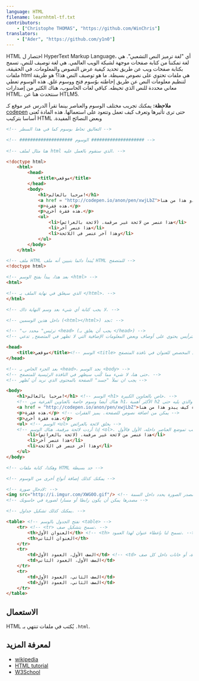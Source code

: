 ```yaml
---
language: HTML
filename: learnhtml-tf.txt
contributors:
    - ["Christophe THOMAS", "https://github.com/WinChris"]
translators:
    - ["Ader", "https://github.com/y1n0"]
---
```


HTML اختصار ل HyperText Markup Language، أي "لغة ترميز النص التشعبي". 
هي لغة تمكننا من كتابة صفحات موجهة لشبكة الويب العالمي. 
هي لغة توصيف للنص، تسمح بكتابة صفحات ويب عن طريق تحديد كيفية عرض النصوص والمعلومات. 
في الحقيقة، ملفات html هي ملفات تحتوي على نصوص بسيطة. 
ما هو توصيف النص هذا؟ هو طريقة لتنظيم معلومات النص عن طريق إحاطته بوُسوم فتح ووسوم غلق. 
هذه الوسوم تعطي معاني محددة للنص الذي تحيطه. 
كباقي لغات الحاسوب، هناك الكثير من إصدارات HTML. سنتحدث هنا عن HTLM5. 

**ملاحظة:** يمكنك تجريب مختلف الوسوم والعناصر بينما تقرأ الدرس عبر موقع كـ [codepen](http://codepen.io/pen/) حتى ترى تأثيرها وتعرف كيف تعمل وتتعود على استعمالها.
هذه المادة تُعنى أساسا بتركيب HTML .وبعض النصائح المفيدة


```html
<!-- التعاليق تحاط بوسوم كما في هذا السطر -->

<!-- #################### الوسوم #################### -->
   
<!-- هنا مثال لملف html الذي سنقوم بالعمل عليه. -->

<!doctype html>
	<html>
		<head>
			<title>موقعي</title>
		</head>
		<body>
			<h1>مرحبا بالعالم!</h1>
			<a href = "http://codepen.io/anon/pen/xwjLbZ">الق نظرة كيف يبدو هذا من هنا</a>
			<p>هذه فقرة.</p>
			<p>هذه فقرة أخرى.</p>
			<ul>
				<li>هذا عنصر من لائحة غير مرقمة. (لائحة بالعرائض)</li>
				<li>هذا عنصر آخر</li>
				<li>وهذا آخر عنصر في اللائحة</li>
			</ul>
		</body>
	</html>

<!-- ملف HTML يُبتدأ دائما بتبيين أنه ملف HTML للمتصفح -->
<!doctype html>

<!-- بعد هذا، يبدأ بفتح الوسم <html> -->
<html>

<!-- الذي سيغلق في نهاية الملف بـ </html>. -->
</html>

<!-- لا يجب كتابة أي شيء بعد وسم النهاية ذاك. -->

<!-- داخل هذين الوسمين (<html></html>) نجد: -->

<!-- "ترئيس" محدد ب <head> (يجب أن يغلق بـ </head>) -->
<!-- الترأيس يحتوي على أوصاف وبعض المعلومات الإضافية التي لا تظهر في المتصفح, تدعي metadata (المعلومات الوصفية) -->

<head>
	<title>موقعي</title><!-- الوسم <title> يحدد للمتصفح العنوان الذي يظهر في المكان المخصص للعنوان في نافذة المتصفح. -->
</head>

<!-- بعد الجزء الخاص بـ <head>، نجد الوسم <body> -->
<!-- حتى هنا، لا شيء مما كُتب سيظهر في النافذة الرئيسية للمتصفح. -->
<!-- يجب ان نملأ "جسد" الصفحة بالمحتوى الذي نريد أن نُظهر -->

<body>
	<h1>مرحبا بالعالم!</h1> <!-- الوسم <h1> خاص بالعناوين الكبيرة. -->
	<!-- هناك أيضا وسوم خاصة بالعناوين الفرعية من h1، الأكثر أهمية h2 والذي يليه حتى h6 الذي هو آخر عنوان داخلي. -->
	<a href = "http://codepen.io/anon/pen/xwjLbZ">ألق نظرة كيف يبدو هذا من هنا</a> <!-- يظهر رابطا للصفحة التي داخل السمة href="" -->
	<p>هذه فقرة.</p> <!-- يمكن من اضافة نصوص للصفحة. يميز الفقرات -->
	<p>هذه فقرة أخرى.</p>
	<ul> <!-- الوسم <ul> يخلق لائحة بالعرائض -->
	<!-- إذا أردت لائحة مرقمة، هناك الوسم <ol>. ويكون الترتيب فيه حسب تموضع العناصر داخله، الأول فالأول. -->
		<li>هذا عنصر من لائحة غير مرقمة. (لائحة بالعرائض)</li>
		<li>هذا عنصر آخر</li>
		<li>وهذا آخر عنصر في اللائحة</li>
	</ul>
</body>

<!-- وهكذا، كتابة ملفات HTML جد بسيطة -->

<!-- يمكنك كذلك إضافة أنواع أخرى من الوسوم -->

<!-- لادخال صورة: -->
<img src="http://i.imgur.com/XWG0O.gif"/> <!-- مصدر الصورة يحدد داخل السمة: src="" -->
<!-- مصدرها يمكن أن يكون رابطا أو مسارا لصورة في حاسوبك -->

<!-- يمكنك كذلك تشكيل جداول. -->

<table> <!-- نفتح الجدول بالوسم <table> -->
	<tr> <!-- <tr> تسمح بتشكيل صف. -->
		<th>العنوان الأول</th> <!-- <th> تسمح لنا بإعطاء عنوان لهذا العمود. -->
		<th>العنوان الثاني</th>
	</tr>
	<tr>
		<td>الصف الأول، العمود الأول</td> <!-- <td> تسمح بتشكيل الأعمدة، أو خانات داخل كل صف. -->
		<td>الصف الأول، العمود الثاني</td>
	</tr>
	<tr>
		<td>الصف الثاني، العمود الأول</td>
		<td>الصف الثاني، العمود الأول</td>
	</tr>
</table>
```

## الاستعمال

HTML يُكتب في ملفات تنتهي بـ `.html`.

## لمعرفة المزيد 

* [wikipedia](https://en.wikipedia.org/wiki/HTML)
* [HTML tutorial](https://developer.mozilla.org/en-US/docs/Web/HTML)
* [W3School](http://www.w3schools.com/html/html_intro.asp)
